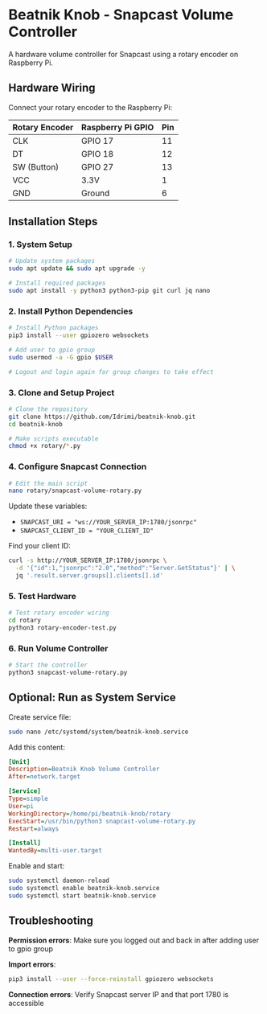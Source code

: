 # Beatnik Knob - Snapcast Volume Controller

A hardware volume controller for Snapcast using a rotary encoder on Raspberry Pi.

## Hardware Wiring

Connect your rotary encoder to the Raspberry Pi:

| Rotary Encoder | Raspberry Pi GPIO | Pin |
|----------------|-------------------|-----|
| CLK            | GPIO 17           | 11  |
| DT             | GPIO 18           | 12  |
| SW (Button)    | GPIO 27           | 13  |
| VCC            | 3.3V              | 1   |
| GND            | Ground            | 6   |

## Installation Steps

### 1. System Setup
```bash
# Update system packages
sudo apt update && sudo apt upgrade -y

# Install required packages
sudo apt install -y python3 python3-pip git curl jq nano
```

### 2. Install Python Dependencies
```bash
# Install Python packages
pip3 install --user gpiozero websockets

# Add user to gpio group
sudo usermod -a -G gpio $USER

# Logout and login again for group changes to take effect
```

### 3. Clone and Setup Project
```bash
# Clone the repository
git clone https://github.com/Idrimi/beatnik-knob.git
cd beatnik-knob

# Make scripts executable
chmod +x rotary/*.py
```

### 4. Configure Snapcast Connection
```bash
# Edit the main script
nano rotary/snapcast-volume-rotary.py
```

Update these variables:
- `SNAPCAST_URI = "ws://YOUR_SERVER_IP:1780/jsonrpc"`
- `SNAPCAST_CLIENT_ID = "YOUR_CLIENT_ID"`

Find your client ID:
```bash
curl -s http://YOUR_SERVER_IP:1780/jsonrpc \
  -d '{"id":1,"jsonrpc":"2.0","method":"Server.GetStatus"}' | \
  jq '.result.server.groups[].clients[].id'
```

### 5. Test Hardware
```bash
# Test rotary encoder wiring
cd rotary
python3 rotary-encoder-test.py
```

### 6. Run Volume Controller
```bash
# Start the controller
python3 snapcast-volume-rotary.py
```

## Optional: Run as System Service

Create service file:
```bash
sudo nano /etc/systemd/system/beatnik-knob.service
```

Add this content:
```ini
[Unit]
Description=Beatnik Knob Volume Controller
After=network.target

[Service]
Type=simple
User=pi
WorkingDirectory=/home/pi/beatnik-knob/rotary
ExecStart=/usr/bin/python3 snapcast-volume-rotary.py
Restart=always

[Install]
WantedBy=multi-user.target
```

Enable and start:
```bash
sudo systemctl daemon-reload
sudo systemctl enable beatnik-knob.service
sudo systemctl start beatnik-knob.service
```

## Troubleshooting

**Permission errors**: Make sure you logged out and back in after adding user to gpio group

**Import errors**: 
```bash
pip3 install --user --force-reinstall gpiozero websockets
```

**Connection errors**: Verify Snapcast server IP and that port 1780 is accessible
